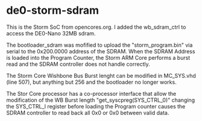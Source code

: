 # de0-storm-sdram
This is the Storm SoC from opencores.org.  I added the wb_sdram_ctrl to access the DE0-Nano 32MB sdram.

The bootloader_sdram was mofified to upload the "storm_program.bin" via serial to the 0x200.0000 address of the SDRAM.
When the SDRAM Address is loaded into the Program Counter, the Storm ARM Core performs a burst read and the SDRAM 
controller does not handle correctly.

The Storm Core Wishbone Bus Burst lenght can be modified in MC_SYS.vhd (line 507), but anything but 256 and the bootloader
  no longer works.
  
The Stor Core processor has a co-processor interface that allow the modification of the WB Burst length "get_syscpreg(SYS_CTRL_0)"
  changing the SYS_CTRL_l register before loading the Program counter causes the SDRAM controller to read back all 0x0 or 0x0 between
  valid data.
  

